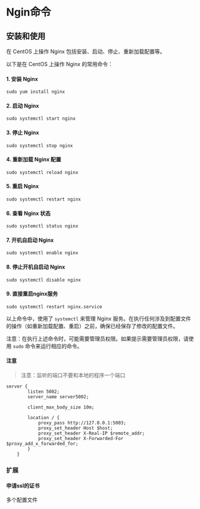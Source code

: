 
# Ngin命令


## 安装和使用

在 CentOS 上操作 Nginx 包括安装、启动、停止、重新加载配置等。

以下是在 CentOS 上操作 Nginx 的常用命令：


#### 1. 安装 Nginx
   
   ```
   sudo yum install nginx
   ```

#### 2. 启动 Nginx
   
   ```
   sudo systemctl start nginx
   ```
#### 3. 停止 Nginx
   
   ```
   sudo systemctl stop nginx
   ```
#### 4. 重新加载 Nginx 配置
   
   ```
   sudo systemctl reload nginx
   ```
#### 5. 重启 Nginx
   
   ```
   sudo systemctl restart nginx
   ```
#### 6. 查看 Nginx 状态
   
   ```
   sudo systemctl status nginx
   ```
#### 7. 开机自启动 Nginx
   
   ```
   sudo systemctl enable nginx
   ```
#### 8. 停止开机自启动 Nginx
   
   ```
   sudo systemctl disable nginx
   ```
#### 9. 直接重启nginx服务

```
sudo systemctl restart nginx.service
```

以上命令中，使用了 `systemctl` 来管理 Nginx 服务。在执行任何涉及到配置文件的操作（如重新加载配置、重启）之前，确保已经保存了修改的配置文件。

注意：在执行上述命令时，可能需要管理员权限。如果提示需要管理员权限，请使用 `sudo` 命令来运行相应的命令。

#### 注意

> 注意：监听的端口不要和本地的程序一个端口

```
server {
        listen 5002;
        server_name server5002;

        client_max_body_size 10m;

        location / {
            proxy_pass http://127.0.0.1:5003;
            proxy_set_header Host $host;
            proxy_set_header X-Real-IP $remote_addr;
            proxy_set_header X-Forwarded-For $proxy_add_x_forwarded_for;
        }
    }
```



### 扩展

#### 申请ssl的证书
多个配置文件